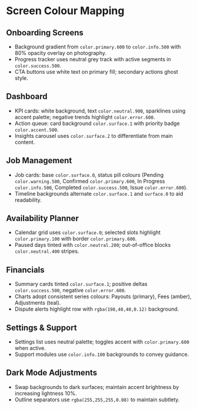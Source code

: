 # Screen Colour Mapping

## Onboarding Screens
- Background gradient from `color.primary.600` to `color.info.500` with 80% opacity overlay on photography.
- Progress tracker uses neutral grey track with active segments in `color.success.500`.
- CTA buttons use white text on primary fill; secondary actions ghost style.

## Dashboard
- KPI cards: white background, text `color.neutral.900`, sparklines using accent palette; negative trends highlight `color.error.600`.
- Action queue: card background `color.surface.1` with priority badge `color.accent.500`.
- Insights carousel uses `color.surface.2` to differentiate from main content.

## Job Management
- Job cards: base `color.surface.0`, status pill colours (Pending `color.warning.500`, Confirmed `color.primary.600`, In Progress `color.info.500`, Completed `color.success.500`, Issue `color.error.600`).
- Timeline backgrounds alternate `color.surface.1` and `surface.0` to aid readability.

## Availability Planner
- Calendar grid uses `color.surface.0`; selected slots highlight `color.primary.100` with border `color.primary.600`.
- Paused days tinted with `color.neutral.200`; out-of-office blocks `color.neutral.400` stripes.

## Financials
- Summary cards tinted `color.surface.1`; positive deltas `color.success.500`, negative `color.error.600`.
- Charts adopt consistent series colours: Payouts (primary), Fees (amber), Adjustments (teal).
- Dispute alerts highlight row with `rgba(198,40,40,0.12)` background.

## Settings & Support
- Settings list uses neutral palette; toggles accent with `color.primary.600` when active.
- Support modules use `color.info.100` backgrounds to convey guidance.

## Dark Mode Adjustments
- Swap backgrounds to dark surfaces; maintain accent brightness by increasing lightness 10%.
- Outline separators use `rgba(255,255,255,0.08)` to maintain subtlety.
